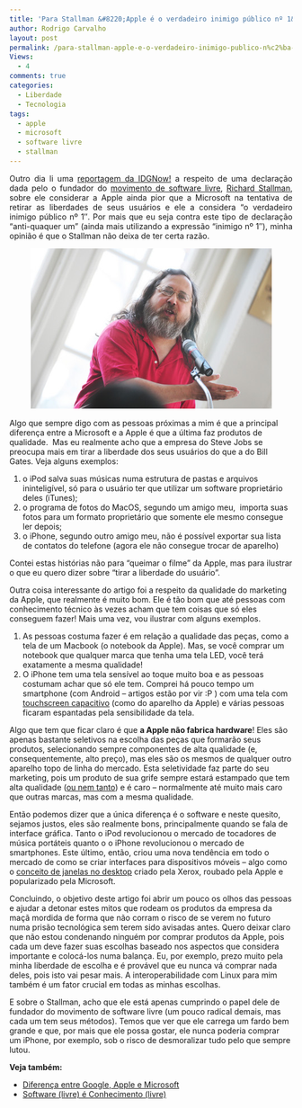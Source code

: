 ```yaml
---
title: 'Para Stallman &#8220;Apple é o verdadeiro inimigo público nº 1&#8243;'
author: Rodrigo Carvalho
layout: post
permalink: /para-stallman-apple-e-o-verdadeiro-inimigo-publico-n%c2%ba-1/
Views:
  - 4
comments: true
categories:
  - Liberdade
  - Tecnologia
tags:
  - apple
  - microsoft
  - software livre
  - stallman
---
```

<p style="text-align: justify;">
  Outro dia li uma <a href="http://idgnow.uol.com.br/blog/glog/2010/06/24/%E2%80%9Ca-apple-e-o-verdadeiro-inimigo-publico-numero-um%E2%80%9D-diz-fundador-do-movimento-open-source/" target="_blank">reportagem da IDGNow!</a> a respeito de uma declaração dada pelo o fundador do <a href="http://pt.wikipedia.org/wiki/Movimento_free_software" target="_blank">movimento de software livre</a>, <a href="http://pt.wikipedia.org/wiki/Richard_Matthew_Stallman" target="_blank">Richard Stallman</a>, sobre ele considerar a Apple ainda pior que a Microsoft na tentativa de retirar as liberdades de seus usuários e ele a considera &#8220;o verdadeiro inimigo público nº 1&#8243;. Por mais que eu seja contra este tipo de declaração &#8220;anti-quaquer um&#8221; (ainda mais utilizando a expressão &#8220;inimigo nº 1&#8243;), minha opinião é que o Stallman não deixa de ter certa razão.
</p>

<p style="text-align: center;">
  <img class="size-full wp-image-375  aligncenter" title="Richard Stallman" src="/wp-content/uploads/2010/06/Stallman.jpg" alt="Richard Stallman" width="429" height="285" />
</p>

Algo que sempre digo com as pessoas próximas a mim é que a principal diferença entre a Microsoft e a Apple é que a última faz produtos de qualidade.  Mas eu realmente acho que a empresa do Steve Jobs se preocupa mais em tirar a liberdade dos seus usuários do que a do Bill Gates. Veja alguns exemplos:

1.  o iPod salva suas músicas numa estrutura de pastas e arquivos ininteligível, só para o usuário ter que utilizar um software proprietário deles (iTunes);
2.  o programa de fotos do MacOS, segundo um amigo meu,  importa suas fotos para um formato proprietário que somente ele mesmo consegue ler depois;
3.  o iPhone, segundo outro amigo meu, não é possível exportar sua lista de contatos do telefone (agora ele não consegue trocar de aparelho)

Contei estas histórias não para &#8220;queimar o filme&#8221; da Apple, mas para ilustrar o que eu quero dizer sobre &#8220;tirar a liberdade do usuário&#8221;.

Outra coisa interessante do artigo foi a respeito da qualidade do marketing da Apple, que realmente é muito bom. Ele é tão bom que até pessoas com conhecimento técnico às vezes acham que tem coisas que só eles conseguem fazer! Mais uma vez, vou ilustrar com alguns exemplos.

1.  As pessoas costuma fazer é em relação a qualidade das peças, como a tela de um Macbook (o notebook da Apple). Mas, se você comprar um notebook que qualquer marca que tenha uma tela LED, você terá exatamente a mesma qualidade!
2.  O iPhone tem uma tela sensível ao toque muito boa e as pessoas costumam achar que só ele tem. Comprei há pouco tempo um smartphone (com Android &#8211; artigos estão por vir :P ) com uma tela com <a href="http://pt.wikipedia.org/wiki/Ecr%C3%A3_t%C3%A1ctil#Capacitivo" target="_blank">touchscreen capacitivo</a> (como do aparelho da Apple) e várias pessoas ficaram espantadas pela sensibilidade da tela.

Algo que tem que ficar claro é que **a Apple não fabrica hardware**! Eles são apenas bastante seletivos na escolha das peças que formarão seus produtos, selecionando sempre componentes de alta qualidade (e, consequentemente, alto preço), mas eles são os mesmos de qualquer outro aparelho topo de linha do mercado. Esta seletividade faz parte do seu marketing, pois um produto de sua grife sempre estará estampado que tem alta qualidade (<a href="http://tecnologia.uol.com.br/mundo-apple/ultimas-noticias/2010/06/25/steve-jobs-da-a-solucao-para-problemas-de-sinal-do-iphone-4-segure-de-outra-forma.jhtm" target="_blank">ou nem tanto</a>) e é caro &#8211; normalmente até muito mais caro que outras marcas, mas com a mesma qualidade.

Então podemos dizer que a única diferença é o software e neste quesito, sejamos justos, eles são realmente bons, principalmente quando se fala de interface gráfica. Tanto o iPod revolucionou o mercado de tocadores de música portáteis quanto o o iPhone revolucionou o mercado de smartphones. Este último, então, criou uma nova tendência em todo o mercado de como se criar interfaces para dispositivos móveis &#8211; algo como o <a href="http://pt.wikipedia.org/wiki/Janela_%28inform%C3%A1tica%29" target="_blank">conceito de janelas no desktop</a> criado pela Xerox, roubado pela Apple e popularizado pela Microsoft.

Concluindo, o objetivo deste artigo foi abrir um pouco os olhos das pessoas e ajudar a detonar estes mitos que rodeam os produtos da empresa da maçã mordida de forma que não corram o risco de se verem no futuro numa prisão tecnológica sem terem sido avisadas antes. Quero deixar claro que não estou condenando ninguém por comprar produtos da Apple, pois cada um deve fazer suas escolhas baseado nos aspectos que considera importante e colocá-los numa balança. Eu, por exemplo, prezo muito pela minha liberdade de escolha e é provável que eu nunca vá comprar nada deles, pois isto vai pesar mais. A interoperabilidade com Linux para mim também é um fator crucial em todas as minhas escolhas.

E sobre o Stallman, acho que ele está apenas cumprindo o papel dele de fundador do movimento de software livre (um pouco radical demais, mas cada um tem seus métodos). Temos que ver que ele carrega um fardo bem grande e que, por mais que ele possa gostar, ele nunca poderia comprar um iPhone, por exemplo, sob o risco de desmoralizar tudo pelo que sempre lutou.

<p style="text-align: justify;">
  <strong>Veja também:</strong>
</p>

*   [Diferença entre Google, Apple e Microsoft][1]
*   [Software (livre) é Conhecimento (livre)][2]

 [1]: /diferenca-entre-google-apple-e-microsoft/
 [2]: /software-livre-e-conhecimento-livre-parte-1/
